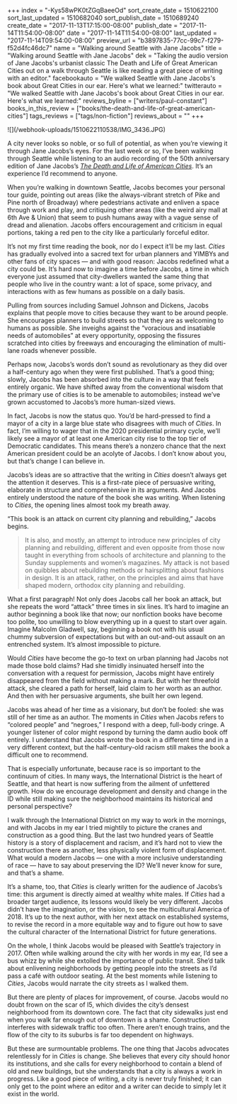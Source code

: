 +++
index = "-Kys58wPK0tZGqBaeeOd"
sort_create_date = 1510622100
sort_last_updated = 1510682040
sort_publish_date = 1510689240
create_date = "2017-11-13T17:15:00-08:00"
publish_date = "2017-11-14T11:54:00-08:00"
date = "2017-11-14T11:54:00-08:00"
last_updated = "2017-11-14T09:54:00-08:00"
preview_url = "b3897835-77cc-99c7-f279-f52d4fc46dc7"
name = "Walking around Seattle with Jane Jacobs"
title = "Walking around Seattle with Jane Jacobs"
dek = "Taking the audio version of Jane Jacobs's urbanist classic The Death and Life of Great American Cities out on a walk through Seattle is like reading a great piece of writing with an editor."
facebookauto = "We walked Seattle with Jane Jacobs's book about Great Cities in our ear. Here's what we learned:"
twitterauto = "We walked Seattle with Jane Jacobs's book about Great Cities in our ear. Here's what we learned:"
reviews_byline = ["writers/paul-constant"]
books_in_this_review = ["books/the-death-and-life-of-great-american-cities"]
tags_reviews = ["tags/non-fiction"]
reviews_about = ""
+++

<p class="image-hero">![](/webhook-uploads/1510622110538/IMG_3436.JPG)</p>

A city never looks so noble, or so full of potential, as when you’re viewing it through Jane Jacobs’s eyes. For the last week or so, I’ve been walking through Seattle while listening to an audio recording of the 50th anniversary edition of Jane Jacobs’s [*The Death and Life of American Cities*](https://libro.fm/audiobooks/9780307969651-the-death-and-life-of-great-american-cities). It’s an experience I’d recommend to anyone.

When you’re walking in downtown Seattle, Jacobs becomes your personal tour guide, pointing out areas (like the always-vibrant stretch of Pike and Pine north of Broadway) where pedestrians activate and enliven a space through work and play, and critiquing other areas (like the weird airy mall at 6th Ave & Union) that seem to push humans away with a vague sense of dread and alienation. Jacobs offers encouragement and criticism in equal portions, taking a red pen to the city like a particularly forceful editor.

It’s not my first time reading the book, nor do I expect it’ll be my last. *Cities* has gradually evolved into a sacred text for urban planners and YIMBYs and other fans of city spaces — and with good reason: Jacobs redefined what a city could be. It’s hard now to imagine a time before Jacobs, a time in which everyone just assumed that city-dwellers wanted the same thing that people who live in the country want: a lot of space, some privacy, and interactions with as few humans as possible on a daily basis.

Pulling from sources including Samuel Johnson and Dickens, Jacobs explains that people move to cities because they want to be around people. She encourages planners to build streets so that they are as welcoming to humans as possible. She inveighs against the “voracious and insatiable needs of automobiles” at every opportunity, opposing the fissures scratched into cities by freeways and encouraging the elimination of multi-lane roads whenever possible.

Perhaps now, Jacobs’s words don’t sound as revolutionary as they did over a half-century ago when they were first published. That’s a good thing; slowly, Jacobs has been absorbed into the culture in a way that feels entirely organic. We have shifted away from the conventional wisdom that the primary use of cities is to be amenable to automobiles; instead we’ve grown accustomed to Jacobs’s more human-sized views. 

In fact, Jacobs is now the status quo. You’d be hard-pressed to find a mayor of a city in a large blue state who disagrees with much of *Cities*. In fact, I’m willing to wager that in the 2020 presidential primary cycle, we’ll likely see a mayor of at least one American city rise to the top tier of Democratic candidates. This means there’s a nonzero chance that the next American president could be an acolyte of Jacobs. I don’t know about you, but that’s change I can believe in.

<div class="break"></div>

Jacobs’s ideas are so attractive that the writing in *Cities* doesn’t always get the attention it deserves. This is a first-rate piece of persuasive writing, elaborate in structure and comprehensive in its arguments. And Jacobs entirely understood the nature of the book she was writing. When listening to *Cities*, the opening lines almost took my breath away.

“This book is an attack on current city planning and rebuilding,” Jacobs begins.

<blockquote>It is also, and mostly, an attempt to introduce new principles of city planning and rebuilding, different and even opposite from those now taught in everything from schools of architecture and planning to the Sunday supplements and women’s magazines. My attack is not based on quibbles about rebuilding methods or hairsplitting about fashions in design. It is an attack, rather, on the principles and aims that have shaped modern, orthodox city planning and rebuilding.</blockquote>

What a first paragraph! Not only does Jacobs call her book an attack, but she repeats the word “attack” three times in six lines. It’s hard to imagine an author beginning a book like that now; our nonfiction books have become too polite, too unwilling to blow everything up in a quest to start over again. Imagine Malcolm Gladwell, say, beginning a book not with his usual chummy subversion of expectations but with an out-and-out assault on an entrenched system. It’s almost impossible to picture.

Would *Cities* have become the go-to text on urban planning had Jacobs not made those bold claims? Had she timidly insinuated herself into the conversation with a request for permission, Jacobs might have entirely disappeared from the field without making a mark. But with her threefold attack, she cleared a path for herself, laid claim to her worth as an author. And then with her persuasive arguments, she built her own legend.

<div class="break"></div>

Jacobs was ahead of her time as a visionary, but don’t be fooled: she was still of her time as an author. The moments in *Cities* when Jacobs refers to “colored people” and “negroes,” I respond with a deep, full-body cringe. A younger listener of color might respond by turning the damn audio book off entirely. I understand that Jacobs wrote the book in a different time and in a very different context, but the half-century-old racism still makes the book a difficult one to recommend.

That is especially unfortunate, because race is so important to the continuum of cities. In many ways, the International District is the heart of Seattle, and that heart is now suffering from the ailment of unfettered growth. How do we encourage development and density and change in the ID while still making sure the neighborhood maintains its historical and personal perspective?

I walk through the International District on my way to work in the mornings, and with Jacobs in my ear I tried mightily to picture the cranes and construction as a good thing. But the last two hundred years of Seattle history is a story of displacement and racism, and it’s hard not to view the construction there as another, less physically violent form of displacement. What would a modern Jacobs — one with a more inclusive understanding of race — have to say about preserving the ID? We’ll never know for sure, and that’s a shame.

It’s a shame, too, that *Cities* is clearly written for the audience of Jacobs’s time: this argument is directly aimed at wealthy white males. If *Cities* had a broader target audience, its lessons would likely be very different. Jacobs didn’t have the imagination, or the vision, to see the multicultural America of 2018. It’s up to the next author, with her next attack on established systems, to revise the record in a more equitable way and to figure out how to save the cultural character of the International District for future generations.

<div class="break"></div>


On the whole, I think Jacobs would be pleased with Seattle’s trajectory in 2017. Often while walking around the city with her words in my ear, I’d see a bus whizz by while she extolled the importance of public transit. She’d talk about enlivening neighborhoods by getting people into the streets as I’d pass a café with outdoor seating. At the best moments while listening to *Cities*, Jacobs would narrate the city streets as I walked them.

But there are plenty of places for improvement, of course. Jacobs would no doubt frown on the scar of I5, which divides the city’s densest neighborhood from its downtown core. The fact that city sidewalks just end when you walk far enough out of downtown is a shame. Construction interferes with sidewalk traffic too often. There aren’t enough trains, and the flow of the city to its suburbs is far too dependent on highways.

But these are surmountable problems. The one thing that Jacobs advocates relentlessly for in *Cities* is change. She believes that every city should honor its institutions, and she calls for every neighborhood to contain a blend of old and new buildings, but she understands that a city is always a work in progress. Like a good piece of writing, a city is never truly finished; it can only get to the point where an editor and a writer can decide to simply let it exist in the world.